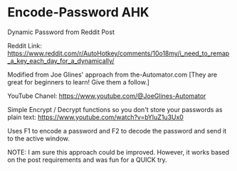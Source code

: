 # Encode-Password AHK
Dynamic Password from Reddit Post

Reddit Link:  https://www.reddit.com/r/AutoHotkey/comments/10o18my/i_need_to_remap_a_key_each_day_for_a_dynamically/

Modified from Joe Glines' approach from the-Automator.com  [They are great for beginners to learn! Give them a follow.]

YouTube Chanel:  https://www.youtube.com/@JoeGlines-Automator

Simple Encrypt / Decrypt functions so you don't store your passwords as plain text:  https://www.youtube.com/watch?v=bYIuZ1u3Ux0

Uses F1 to encode a password and F2 to decode the password and send it to the active window. 

NOTE:  I am sure this approach could be improved.  However, it works based on the post requirements and was fun for a QUICK try.
